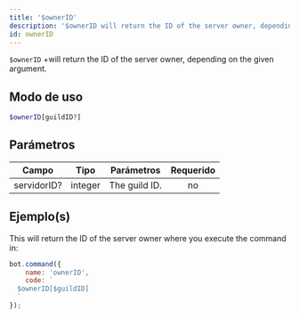 ```yaml
---
title: '$ownerID'
description: '$ownerID will return the ID of the server owner, depending on the given argument.'
id: ownerID
---
```


`$ownerID` +will return the ID of the server owner, depending on the given argument.

## Modo de uso

```php
$ownerID[guildID?]
```

## Parámetros

| Campo       | Tipo    | Parámetros    | Requerido |
| ----------- | ------- | ------------- |:---------:|
| servidorID? | integer | The guild ID. |    no     |

## Ejemplo(s)

This will return the ID of the server owner where you execute the command in:

```javascript
bot.command({
    name: 'ownerID',
    code: `
  $ownerID[$guildID]
  `
});
```
